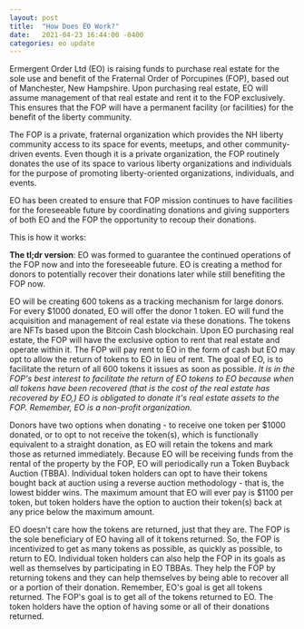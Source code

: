 ```yaml
---
layout: post
title:  "How Does EO Work?"
date:   2021-04-23 16:44:00 -0400
categories: eo update
---
```


Ermergent Order Ltd (EO) is raising funds to purchase real estate for the sole use and benefit of the 
Fraternal Order of Porcupines (FOP), based out of Manchester, New Hampshire. Upon purchasing real estate, EO
will assume management of that real estate and rent it to the FOP exclusively. This ensures that the FOP 
will have a permanent facility (or facilities) for the benefit of the liberty community. 

The FOP is a private, fraternal organization which provides the NH liberty community access to its space for 
events, meetups, and other community-driven events. Even though it is a private organization, the FOP routinely
donates the use of its space to various liberty organizations and individuals for the purpose of promoting 
liberty-oriented organizations, individuals, and events.

EO has been created to ensure that FOP mission continues to have facilities for the foreseeable future by 
coordinating donations and giving supporters of both EO and the FOP the opportunity to recoup their donations. 

This is how it works:

**The tl;dr version**: EO was formed to guarantee the continued operations of the FOP now and into the foreseeable future. EO is creating
a method for donors to potentially recover their donations later while still benefiting the FOP now. 

EO will be creating 600 tokens as a tracking mechanism for large donors. For every $1000 donated, EO will offer the donor 1 token. 
EO will fund the acquisition and management of real estate via these donations. The tokens are NFTs based upon the Bitcoin Cash 
blockchain. Upon EO purchasing real estate, the FOP will have the exclusive option to rent that real estate
and operate within it. The FOP will pay rent to EO in the form of cash but EO may opt to allow the return of tokens to EO in lieu of rent.
The goal of EO, is to facilitate the return of all 600 tokens it issues as soon as possible. *It is in the FOP's best interest to 
facilitate the return of EO tokens to EO because when all tokens have been recovered (that is the cost of the real estate has recovered
by EO,) EO is obligated to donate it's real estate assets to the FOP. Remember, EO is a non-profit organization.*

Donors have two options when donating - to receive one token per $1000 donated, or to opt to not receive the token(s), which is 
functionally equivalent to a straight donation, as EO will retain the tokens and mark those as returned immediately. Because EO
will be receiving funds from the rental of the property by the FOP, EO will periodically run a Token Buyback Auction (TBBA). 
Individual token holders can opt to have their tokens bought back at auction using a reverse auction methodology -  that is, the 
lowest bidder wins. The maximum amount that EO will ever pay is $1100 per token, but token holders have the option to auction their 
token(s) back at any price below the maximum amount. 

EO doesn't care how the tokens are returned, just that they are. The FOP is the sole beneficiary of EO having all of it tokens returned. 
So, the FOP is incentivized to get as many tokens as possible, as quickly as possible, to return to EO. Individual token holders can
also help the FOP in its goals as well as themselves by participating in EO TBBAs. They help the FOP by returning tokens and they can help 
themselves by being able to recover all or a portion of their donation. Remember, EO's goal is get all tokens returned. The FOP's goal is 
to get all of the tokens returned to EO. The token holders have the option of having some or all of their donations returned. 


